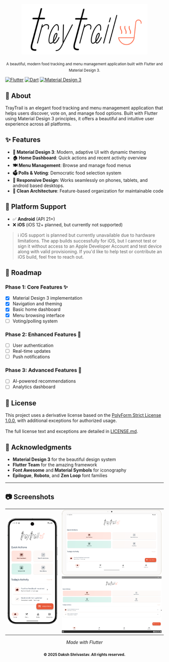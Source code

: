 <p align="center">
  <img src="Branding/readme.svg" width="400" alt="Logo">
</p>

<p align="center"><sub>A beautiful, modern food tracking and menu management application built with Flutter and Material Design 3.</sub></p>

[![Flutter](https://img.shields.io/badge/Flutter-3.8.1-02569B?logo=flutter)](https://flutter.dev)
[![Dart](https://img.shields.io/badge/Dart-3.8.1-0175C2?logo=dart)](https://dart.dev)
[![Material Design 3](https://img.shields.io/badge/Material%20Design-3-757575?logo=material-design)](https://m3.material.io/)

## 📱 About

TrayTrail is an elegant food tracking and menu management application that helps users discover, vote on, and manage food options. Built with Flutter using Material Design 3 principles, it offers a beautiful and intuitive user experience across all platforms.

## ✨ Features

- **🎨 Material Design 3**: Modern, adaptive UI with dynamic theming
- **🏠 Home Dashboard**: Quick actions and recent activity overview
- **🍽️ Menu Management**: Browse and manage food menus
- **🗳️ Polls & Voting**: Democratic food selection system
- **📱 Responsive Design**: Works seamlessly on phones, tablets, and android based desktops.
- **🎯 Clean Architecture**: Feature-based organization for maintainable code

## 📱 Platform Support

- ✅ **Android** (API 21+)
- ❌ **iOS** (iOS 12+ planned, but currently not supported)

> ℹ️ iOS support is planned but currently unavailable due to hardware limitations. The app builds successfully for iOS, but I cannot test or sign it without access to an Apple Developer Account and test device along with valid provisioning. If you'd like to help test or contribute an iOS build, feel free to reach out.


## 🎯 Roadmap

### Phase 1: Core Features ✨
- [x] Material Design 3 implementation
- [x] Navigation and theming
- [x] Basic home dashboard
- [x] Menu browsing interface
- [ ] Voting/polling system

### Phase 2: Enhanced Features 🚀
- [ ] User authentication
- [ ] Real-time updates
- [ ] Push notifications

### Phase 3: Advanced Features 💫
- [ ] AI-powered recommendations
- [ ] Analytics dashboard

## 📄 License
This project uses a derivative license based on the [PolyForm Strict License 1.0.0](https://polyformproject.org/licenses/strict/1.0.0/), with additional exceptions for authorized usage.
<br><br>
The full license text and exceptions are detailed in [LICENSE.md](LICENSE.md).

## 🙏 Acknowledgments

- **Material Design 3** for the beautiful design system
- **Flutter Team** for the amazing framework
- **Font Awesome** and **Material Symbols** for iconography
- **Epilogue**, **Roboto**, and **Zen Loop** font families
---

## 📷 Screenshots

<table>
  <tr>
    <!-- Left column: vertical phone screenshot -->
    <td>
      <img src="Branding/Screenies/v1_phone.png" alt="Phone UI" width="200"/>
    </td>
    <td>
      <img src="Branding/Screenies/v1_tablet.png" alt="Tablet UI" width="400"/><br/>
      <img src="Branding/Screenies/v1_android_x86.png" alt="Android-x86 UI" width="400"/>
    </td>
  </tr>
</table>


<div align="center">
  <em>Made with Flutter</em>
  <br><br>
  <strong><sub>© 2025 Daksh Shrivastav. All rights reserved.</sub></strong>
</div>
